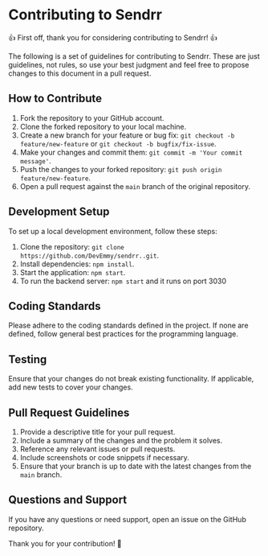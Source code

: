 # Contributing to Sendrr

👍 First off, thank you for considering contributing to Sendrr! 👍

The following is a set of guidelines for contributing to Sendrr. These are just guidelines, not rules, so use your best judgment and feel free to propose changes to this document in a pull request.

## How to Contribute

1. Fork the repository to your GitHub account.
2. Clone the forked repository to your local machine.
3. Create a new branch for your feature or bug fix: `git checkout -b feature/new-feature` or `git checkout -b bugfix/fix-issue`.
4. Make your changes and commit them: `git commit -m 'Your commit message'`.
5. Push the changes to your forked repository: `git push origin feature/new-feature`.
6. Open a pull request against the `main` branch of the original repository.

## Development Setup

To set up a local development environment, follow these steps:

1. Clone the repository: `git clone https://github.com/DevEmmy/sendrr..git`.
2. Install dependencies: `npm install`.
3. Start the application: `npm start`.
4. To run the backend server: `npm start` and it runs on port 3030

## Coding Standards
Please adhere to the coding standards defined in the project. If none are defined, follow general best practices for the programming language.

## Testing

Ensure that your changes do not break existing functionality. If applicable, add new tests to cover your changes.

## Pull Request Guidelines

1. Provide a descriptive title for your pull request.
2. Include a summary of the changes and the problem it solves.
3. Reference any relevant issues or pull requests.
4. Include screenshots or code snippets if necessary.
5. Ensure that your branch is up to date with the latest changes from the `main` branch.


## Questions and Support

If you have any questions or need support, open an issue on the GitHub repository.

Thank you for your contribution! 🎉
